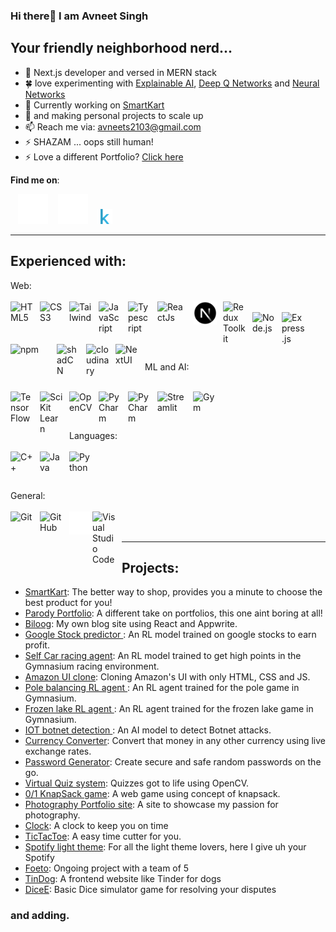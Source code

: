 ### Hi there👋 I am Avneet Singh
## Your friendly neighborhood nerd...

- 🧐 Next.js developer and versed in MERN stack
- 🍀 love experimenting with [Explainable AI](https://drive.google.com/file/d/1TlxDpFiHSNI7NV5h4QK46R2PioU7M5lJ/view), [Deep Q Networks](https://github.com/avneets2103/RL-stock-predictor) and [Neural Networks](https://github.com/avneets2103/BotNet-detection/tree/main)
- 🔭 Currently working on [SmartKart](https://smartkart-frontend.vercel.app/login) 
- 🌱 and making personal projects to scale up
- 📫 Reach me via: avneets2103@gmail.com
- ⚡ SHAZAM ... oops still human! 
- ⚡ Love a different Portfolio? [Click here](https://parody-portfolio.vercel.app/)

**Find me on**: 

&nbsp;&nbsp;
[![website](./img/linkedin-dark.svg)](https://www.linkedin.com/in/avneets2103/)
&nbsp;&nbsp;
[![website](./img/instagram-dark.svg)](https://www.instagram.com/avneet_singh_2103/?next=%2F)
&nbsp;&nbsp;
[![website](./img/kaggle)](https://www.kaggle.com/avneets2103)
<br>

<hr/>

## **Experienced with**:

Web:
<br/><br/>
<img align="left" alt="HTML5" width="37px" src="https://cdn.jsdelivr.net/gh/devicons/devicon/icons/html5/html5-original.svg" style="padding-right:10px;" />&nbsp;&nbsp;
<img align="left" alt="CSS3" width="37px" src="https://cdn.jsdelivr.net/gh/devicons/devicon/icons/css3/css3-original.svg" style="padding-right:10px;" />&nbsp;&nbsp;
<img align="left" alt="Tailwind" width="37px" src="https://github.com/avneets2103/avneets2103/assets/93909103/f7a5a77c-b7e3-44f0-9fd3-3ab09dda7de1" style="padding-right:10px;" />&nbsp;&nbsp;
<img align="left" alt="JavaScript" width="37px" src="https://cdn.jsdelivr.net/gh/devicons/devicon/icons/javascript/javascript-original.svg" style="padding-right:10px;" />&nbsp;&nbsp;
<img align="left" alt="Typescript" width="37px" src="https://github.com/avneets2103/avneets2103/assets/93909103/642058b0-a12c-4aba-af5f-82a8c06c07ae" style="padding-right:10px;" />&nbsp;&nbsp;
<img align='left' alt='ReactJs' width='48px' src='https://github.com/avneets2103/avneets2103/assets/93909103/2cbb2fbb-2255-4333-b289-b474cb67ffdb' style="padding-right:10px;" />&nbsp;&nbsp;
<img align="left" alt="Next.js" width="37px" src="https://github.com/avneets2103/avneets2103/blob/main/img/Next.png" style="padding-right:10px;" />&nbsp;&nbsp;
<img align='left' alt='Redux Toolkit' width='37px' src='https://github.com/avneets2103/avneets2103/assets/93909103/54f03d5a-29e2-4171-a074-440b1135f392' style="padding-right:10px;" />&nbsp;&nbsp;
<img align="left" alt="Node.js" width="37px" src="https://cdn.jsdelivr.net/gh/devicons/devicon/icons/nodejs/nodejs-original.svg" style="padding-right:10px;" />&nbsp;&nbsp;
<img align="left" alt="Express.js" width="37px" src="https://github.com/avneets2103/avneets2103/assets/93909103/1ef7af28-2ab2-4947-9a1b-54be5ab4f60d" style="padding-right:10px;" />&nbsp;&nbsp;
<img align="left" alt="npm" width="64px" src="https://github.com/avneets2103/avneets2103/assets/93909103/b201ded3-e6ed-4e44-8613-dd08b4b8883f" style="padding-right:10px;" />&nbsp;&nbsp;
<img align="left" alt="shadCN" width="37px" src="https://github.com/avneets2103/avneets2103/assets/93909103/63521cd8-2d7f-4581-bc3c-c545f4045dbd" style="padding-right:10px;" />&nbsp;&nbsp;
<img align="left" alt="cloudinary" width="37px" src="https://github.com/avneets2103/avneets2103/assets/93909103/ac0ee390-047e-4e51-91ad-12efeb912ac0" style="padding-right:10px;" />&nbsp;&nbsp;
<img align="left" alt="NextUI" width="37px" src="https://github.com/avneets2103/avneets2103/assets/93909103/809fd15a-6462-46d3-90d0-0c67849f4d8b" style="padding-right:10px;" />



<br />

ML and AI:
<br/><br/>

<img align="left" alt="TensorFlow" width="37px" src="https://github.com/avneets2103/avneets2103/assets/93909103/f257c710-6467-459c-a495-bc9da97f9fae" style="padding-right:10px;" />&nbsp;&nbsp;
<img align="left" alt="Sci Kit Learn" width="37px" src="https://github.com/avneets2103/avneets2103/assets/93909103/a6031fcf-f460-46ec-a4dd-ad36f3690866" style="padding-right:10px;" />&nbsp;&nbsp;
<img align="left" alt="OpenCV" width="37px" src="https://github.com/avneets2103/avneets2103/assets/93909103/b21c8558-70e2-44a3-b336-472e8e25bb98" style="padding-right:10px;" />&nbsp;&nbsp;
<img align="left" alt="PyCharm" width="37px" src="https://github.com/avneets2103/avneets2103/assets/93909103/fd9fc02b-690a-4ae7-83fe-98acb0a5d1e0" style="padding-right:10px;" />&nbsp;&nbsp;
<img align="left" alt="PyCharm" width="37px" src="https://github.com/avneets2103/avneets2103/assets/93909103/4d734524-3eec-4007-87c3-fb6f802c58da" style="padding-right:10px;" />&nbsp;&nbsp;
<img align="left" alt="Streamlit" width="47px" src="https://github.com/avneets2103/avneets2103/assets/93909103/418f4c0e-655b-4b73-bfe3-faa46e1c599a" style="padding-right:10px;" />&nbsp;&nbsp;
<img align="left" alt="Gym" width="37px" src="https://github.com/avneets2103/avneets2103/assets/93909103/9ea2bf48-7715-4f8d-b158-7f60b9e73b98" style="padding-right:10px;" />&nbsp;&nbsp;

<br />

Languages: <br /><br />
<img align="left" alt="C++" width="37px" src="https://github.com/avneets2103/avneets2103/assets/93909103/0b40fa0b-3bb7-4ebe-bf5e-4fe41d90a6a5" style="padding-right:10px;" />&nbsp;&nbsp;
<img align="left" alt="Java" width="37px" src="https://github.com/avneets2103/avneets2103/assets/93909103/6081d9fc-5df9-4d17-8b62-bed6b8c90112" style="padding-right:10px;" />&nbsp;&nbsp;
<img align="left" alt="Python" width="37px" src="https://github.com/avneets2103/avneets2103/assets/93909103/ff159005-9c15-4365-80e2-cd7318a01dd2" style="padding-right:10px;" />&nbsp;&nbsp;


<br />

General: <br /><br />
<img align="left" alt="Git" width="37px" src="https://cdn.jsdelivr.net/gh/devicons/devicon/icons/git/git-original.svg" style="padding-right:10px;" />&nbsp;&nbsp;
<img align="left" alt="GitHub" width="37px" src="https://user-images.githubusercontent.com/3369400/139447912-e0f43f33-6d9f-45f8-be46-2df5bbc91289.png" style="padding-right:10px;" />&nbsp;&nbsp;
<img align="left" alt="Terminal" width="37px" src="./img/terminal-dark.svg" />&nbsp;&nbsp;
<img align="left" alt="Visual Studio Code" width="37px" src="https://cdn.jsdelivr.net/gh/devicons/devicon/icons/vscode/vscode-original.svg" style="padding-right:10px;" />&nbsp;&nbsp;
<br /><br/>
<hr/>

## **Projects**:

- [SmartKart](https://github.com/avneets2103/smartkart): The better way to shop, provides you a minute to choose the best product for you!
- [Parody Portfolio](https://github.com/avneets2103/parodyPortfolio/blob/main/README.md): A different take on portfolios, this one aint boring at all!
- [Biloog](https://github.com/avneets2103/BlogSite): My own blog site using React and Appwrite.
- [Google Stock predictor ](https://github.com/avneets2103/RL-stock-predictor): An RL model trained on google stocks to earn profit.
- [Self Car racing agent](https://github.com/avneets2103/Car-racing-RL): An RL model trained to get high points in the Gymnasium racing environment.
- [Amazon UI clone](https://avneets2103.github.io/Amazon-clone/): Cloning Amazon's UI with only HTML, CSS and JS.
- [Pole balancing RL agent ](https://github.com/avneets2103/Pole-game-RL): An RL agent trained for the pole game in Gymnasium.
- [Frozen lake RL agent ](https://github.com/avneets2103/Frozen-lake-Gym-Game): An RL agent trained for the frozen lake game in Gymnasium.
- [IOT botnet detection ](https://github.com/avneets2103/IOT-botnet-frontend): An AI model to detect Botnet attacks.
- [Currency Converter](https://github.com/avneets2103/Currency-Converter): Convert that money in any other currency using live exchange rates.
- [Password Generator](https://github.com/avneets2103/Password-Generator): Create secure and safe random passwords on the go.
- [Virtual Quiz system](https://github.com/avneets2103/Virtual-Quiz): Quizzes got to life using OpenCV.
- [0/1 KnapSack game](https://github.com/avneets2103/0-1-KnapSack): A web game using concept of knapsack.
- [Photography Portfolio site](https://github.com/avneets2103/Photography-portfolio): A site to showcase my passion for photography.
- [Clock](https://github.com/avneets2103/Clocks): A clock to keep you on time
- [TicTacToe](https://github.com/avneets2103/Tic-Tac-Toe): A easy time cutter for you.
- [Spotify light theme](https://github.com/avneets2103/spotify-light-theme): For all the light theme lovers, here I give uh your Spotify
- [Foeto](https://github.com/avneets2103/Feoto): Ongoing project with a team of 5 
- [TinDog](https://github.com/avneets2103/TinDog): A frontend website like Tinder for dogs
- [DiceE](https://github.com/avneets2103/DiceE): Basic Dice simulator game for resolving your disputes
### and adding.
